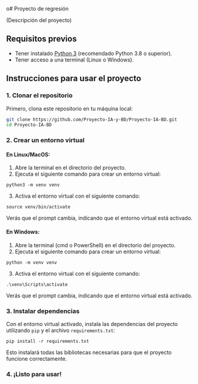 o# Proyecto de regresión

(Descripción del proyecto)

## Requisitos previos

- Tener instalado [Python 3](https://www.python.org/downloads/) (recomendado Python 3.8 o superior).
- Tener acceso a una terminal (Linux o Windows).

## Instrucciones para usar el proyecto

### 1. Clonar el repositorio

Primero, clona este repositorio en tu máquina local:

```bash
git clone https://github.com/Proyecto-IA-y-BD/Proyecto-IA-BD.git
cd Proyecto-IA-BD
```

### 2. Crear un entorno virtual

#### En Linux/MacOS:

1. Abre la terminal en el directorio del proyecto.
2. Ejecuta el siguiente comando para crear un entorno virtual:

```
python3 -m venv venv
```

3. Activa el entorno virtual con el siguiente comando:

```
source venv/bin/activate
```

Verás que el prompt cambia, indicando que el entorno virtual está activado.

#### En Windows:

1. Abre la terminal (cmd o PowerShell) en el directorio del proyecto.
2. Ejecuta el siguiente comando para crear un entorno virtual:

```
python -m venv venv
```

3. Activa el entorno virtual con el siguiente comando:

```
.\venv\Scripts\activate
```

Verás que el prompt cambia, indicando que el entorno virtual está activado.

### 3. Instalar dependencias

Con el entorno virtual activado, instala las dependencias del proyecto utilizando `pip` y el archivo `requirements.txt`:

```
pip install -r requirements.txt
```

Esto instalará todas las bibliotecas necesarias para que el proyecto funcione correctamente.

### 4. ¡Listo para usar!










